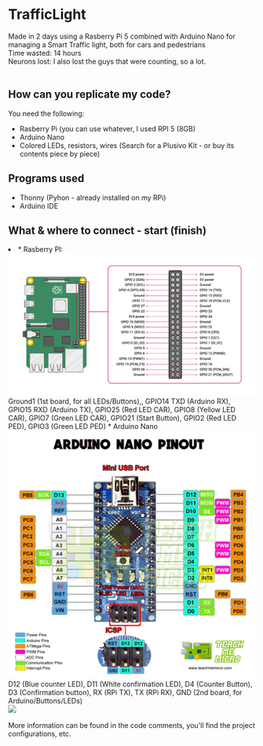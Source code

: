 # TrafficLight
Made in 2 days using a Rasberry Pi 5 combined with Arduino Nano for managing a Smart Traffic light, both for cars and pedestrians
<br>
Time wasted: 14 hours
<br>
Neurons lost: I also lost the guys that were counting, so a lot.
<br>
<br>
<!-- Project replication -->
## How can you replicate my code?
You need the following:<br>
* Rasberry Pi (you can use whatever, I used RPI 5 (8GB)
* Arduino Nano
* Colored LEDs, resistors, wires (Search for a Plusivo Kit - or buy its contents piece by piece)

<!-- Programs used -->
## Programs used
* Thonny (Pyhon - already installed on my RPi)
* Arduino IDE

<!-- Connection tutorial -->
## What & where to connect - start (finish)
 <li>* Rasberry PI:<br><img src="RPI5.png"> </li>
  Ground1 (1st board, for all LEDs/Buttons),, GPIO14 TXD (Arduino RX), GPIO15 RXD (Arduino TX), GPIO25 (Red LED CAR), GPIO8 (Yellow LED CAR), GPIO7 (Green LED CAR), GPIO21 (Start Button), GPIO2 (Red LED PED), GPIO3 (Green LED PED)
* Arduino Nano<br><img src="Arduino_Nano.jpg">
 D12 (Blue counter LED), D11 (White confirmation LED), D4 (Counter Button), D3 (Confirmation button), RX (RPi TX), TX (RPi RX), GND (2nd board, for Arduino/Buttons/LEDs)<br>
<img src="Stuff_Used.jpg">

More information can be found in the code comments, you'll find the project configurations, etc.
